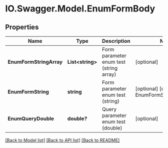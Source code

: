 # IO.Swagger.Model.EnumFormBody
## Properties

Name | Type | Description | Notes
------------ | ------------- | ------------- | -------------
**EnumFormStringArray** | **List&lt;string&gt;** | Form parameter enum test (string array) | [optional] 
**EnumFormString** | **string** | Form parameter enum test (string) | [optional] [default to EnumFormStringEnum.Efg]
**EnumQueryDouble** | **double?** | Query parameter enum test (double) | [optional] 

[[Back to Model list]](../README.md#documentation-for-models) [[Back to API list]](../README.md#documentation-for-api-endpoints) [[Back to README]](../README.md)

